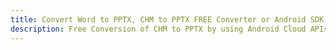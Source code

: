 ---title: Convert Word to PPTX, CHM to PPTX FREE Converter or Android SDKdescription: Free Conversion of CHM to PPTX by using Android Cloud APIs & SDKs. Also Create, Edit & Render Microsoft Word & OpenOffice documents in the Cloud.---
